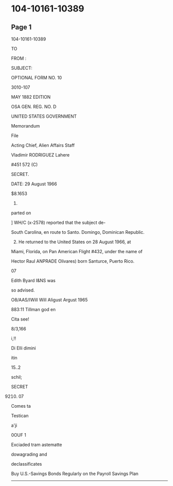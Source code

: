 # 104-10161-10389

## Page 1

104-10161-10389

TO

FROM :

SUBJECT:

OPTIONAL FORM NO. 10

3010-107

MAY 1882 EDITION

OSA GEN. REG. NO. D

UNITED STATES GOVERNMENT

Memorandum

File

Acting Chief, Alien Affairs Staff

Vladimir RODRIGUEZ Lahere

#451 572 (C)

SECRET.

DATE: 29 August 1966

$8.1653

1.

parted on

] WH/C (x-2578) reported that the subject de-

South Carolina, en route to Santo. Domingo, Dominican Republic.

2. He returned to the United States on 28 August 1966, at

Miami, Florida, on Pan American Flight #432, under the name of

Hector Raul ANPRADE Olivares) born Santurce, Puerto Rico.

07

Edith Byard I&NS was

so advised.

O8/AAS/IWiIl Will AIigust Argust 1965

883:11 Tillman god en

Cita see!

8/3,166

i,!!

Di Elli dimini

itin

15..2

schil;

SECRET

9210) 07

Comes ta

Testican

a'ji

0OUF 1

Exciaded tram astematte

dowagrading and

declassificates

Buy U.S.-Savings Bonds Regularly on the Payroll Savings Plan

---

